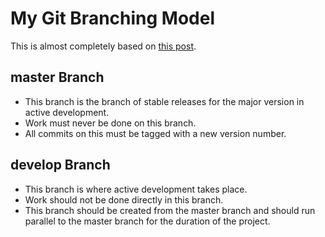 # My Git Branching Model

This is almost completely based on [this post](http://nvie.com/posts/a-successful-git-branching-model/).

## master Branch

* This branch is the branch of stable releases for the major version in active development.
* Work must never be done on this branch.
* All commits on this must be tagged with a new version number.

## develop Branch

* This branch is where active development takes place.
* Work should not be done directly in this branch.
* This branch should be created from the master branch and should run parallel
    to the master branch for the duration of the project.